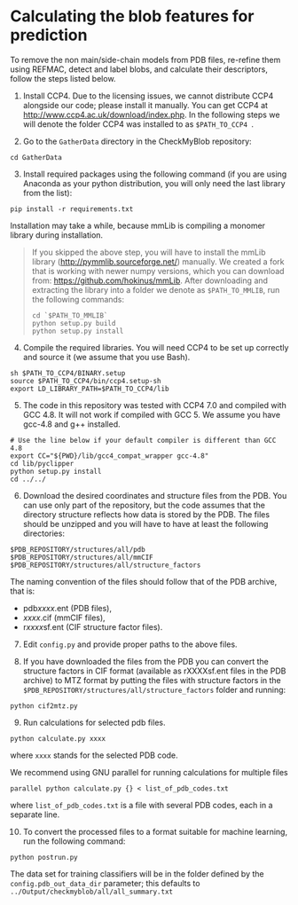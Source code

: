 # Calculating the blob features for prediction

To remove the non main/side-chain models from PDB files, re-refine them using REFMAC, detect and label blobs, and calculate their descriptors, follow the steps listed below.

1. Install CCP4. Due to the licensing issues, we cannot distribute CCP4 alongside our code; please
install it manually. You can get CCP4 at http://www.ccp4.ac.uk/download/index.php. In the following
steps we will denote the folder CCP4 was installed to as `$PATH_TO_CCP4 `.

2. Go to the `GatherData` directory in the CheckMyBlob repository:
```
cd GatherData
```

3. Install required packages using the following command (if you are using Anaconda
as your python distribution, you will only need the last library from the list):
```
pip install -r requirements.txt
```
Installation may take a while, because mmLib is compiling a monomer library
during installation.
 >If you skipped the above step, you will have to install the mmLib library (http://pymmlib.sourceforge.net/) manually.
 >We created a fork that is working with newer numpy versions, which  you can download from:
 >https://github.com/hokinus/mmLib. After downloading and extracting the library into
 >a folder we denote as `$PATH_TO_MMLIB`, run the following commands:
 >```
 >cd `$PATH_TO_MMLIB`
 >python setup.py build
 >python setup.py install
 >```

4. Compile the required libraries. You will need CCP4 to be set up correctly
and source it (we assume that you use Bash).
```
sh $PATH_TO_CCP4/BINARY.setup
source $PATH_TO_CCP4/bin/ccp4.setup-sh
export LD_LIBRARY_PATH=$PATH_TO_CCP4/lib
```

5. The code in this repository was tested with CCP4 7.0 and compiled with GCC 4.8. It will not work if compiled with GCC 5.
We assume you have gcc-4.8 and g++ installed.
```
# Use the line below if your default compiler is different than GCC 4.8
export CC="${PWD}/lib/gcc4_compat_wrapper gcc-4.8"
cd lib/pyclipper
python setup.py install
cd ../../
```

6. Download the desired coordinates and structure files from the PDB. You can use only part
of the repository, but the code assumes that the directory structure reflects
how data is stored by the PDB. The files should be unzipped and you will have to have
at least the following directories:
```
$PDB_REPOSITORY/structures/all/pdb
$PDB_REPOSITORY/structures/all/mmCIF
$PDB_REPOSITORY/structures/all/structure_factors
```
The naming convention of the files should follow that of the PDB archive, that is:
 - pdb*xxxx*.ent (PDB files),
 - *xxxx*.cif (mmCIF files),
 - r*xxxx*sf.ent (CIF structure factor files).

7. Edit `config.py` and provide proper paths to the above files.

8. If you have downloaded the files from the PDB you can convert the structure
factors in CIF format (available as rXXXXsf.ent files in the PDB archive) to MTZ format
by putting the files with structure factors in the
`$PDB_REPOSITORY/structures/all/structure_factors` folder and running:
```
python cif2mtz.py
```

9. Run calculations for selected pdb files.
```
python calculate.py xxxx
```
where `xxxx` stands for the selected PDB code.

We recommend using GNU parallel for running calculations for multiple files
```
parallel python calculate.py {} < list_of_pdb_codes.txt
```
where `list_of_pdb_codes.txt` is a file with several PDB codes, each in a separate line.

10. To convert the processed files to a format suitable for machine learning, run the following command:
```
python postrun.py
```
The data set for training classifiers will be in the folder defined by the `config.pdb_out_data_dir` parameter; this defaults to `../Output/checkmyblob/all/all_summary.txt`
